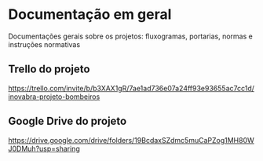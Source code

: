 # Documentação em geral

Documentações gerais sobre os projetos: fluxogramas, portarias, normas e instruções normativas

## Trello do projeto

https://trello.com/invite/b/b3XAX1gR/7ae1ad736e07a24ff93e93655ac7cc1d/inovabra-projeto-bombeiros

## Google Drive do projeto

https://drive.google.com/drive/folders/19BcdaxSZdmc5muCaPZog1MH80WJ0DMuh?usp=sharing


